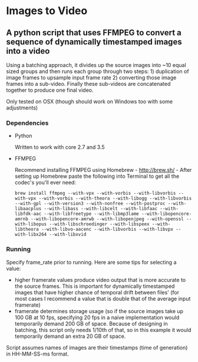 # Images to Video
## A python script that uses FFMPEG to convert a sequence of dynamically timestamped images into a video
Using a batching approach, it divides up the source images into ~10 equal sized groups and then runs each group through two steps: 1) duplication of image frames to upsample input frame rate 2) converting those image frames into a sub-video. Finally these sub-videos are concatenated together to produce one final video.

Only tested on OSX (though should work on Windows too with some adjustments)

### Dependencies
- Python
  
  Written to work with core 2.7 and 3.5

- FFMPEG
  
  Recommend installing FFMPEG using Homebrew - http://brew.sh/ - After setting up Homebrew paste the following into Terminal to get all the codec's you'll ever need:
  ```
  brew install ffmpeg --with-vpx --with-vorbis --with-libvorbis --with-vpx --with-vorbis --with-theora --with-libogg --with-libvorbis --with-gpl --with-version3 --with-nonfree --with-postproc --with-libaacplus --with-libass --with-libcelt --with-libfaac --with-libfdk-aac --with-libfreetype --with-libmp3lame --with-libopencore-amrnb --with-libopencore-amrwb --with-libopenjpeg --with-openssl --with-libopus --with-libschroedinger --with-libspeex --with-libtheora --with-libvo-aacenc --with-libvorbis --with-libvpx --with-libx264 --with-libxvid
  ```

### Running
Specify frame_rate prior to running. Here are some tips for selecting a value:
  - higher framerate values produce video output that is more accurate to the source frames. This is important for dynamically timestamped images that have higher chance of temporal drift between files' (for most cases I recommend a value that is double that of the average input framerate)
  - framerate determines storage usage (so if the source images take up 100 GB at 10 fps, specifying 20 fps in a naive implementation would temporarily demand 200 GB of space. Because of designing in batching, this script only needs 1/10th of that, so in this example it would temporarily demand an extra 20 GB of space.

Script assumes names of images are their timestamps (time of generation) in HH-MM-SS-ms format. 

